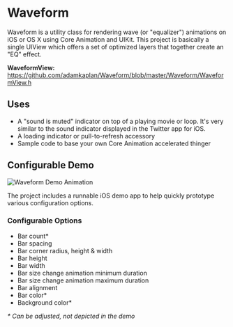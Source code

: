 # Waveform

Waveform is a utility class for rendering wave (or "equalizer") animations on iOS or OS X using Core Animation and UIKit.
This project is basically a single UIView which offers a set of optimized layers that together create an "EQ" effect.

**WaveformView:** https://github.com/adamkaplan/Waveform/blob/master/Waveform/WaveformView.h

## Uses

- A "sound is muted" indicator on top of a playing movie or loop. It's very similar to the
sound indicator displayed in the Twitter app for iOS.
- A loading indicator or pull-to-refresh accessory
- Sample code to base your own Core Animation accelerated thinger

## Configurable Demo

![Waveform Demo Animation](https://cloud.githubusercontent.com/assets/727953/13556039/56b63d42-e39e-11e5-9592-dc80ff6e71c6.gif)

The project includes a runnable iOS demo app to help quickly prototype various configuration options.

### Configurable Options

* Bar count*
* Bar spacing
* Bar corner radius, height & width
* Bar height
* Bar width
* Bar size change animation minimum duration
* Bar size change animation maximum duration
* Bar alignment
* Bar color*
* Background color*

_\* Can be adjusted, not depicted in the demo_
